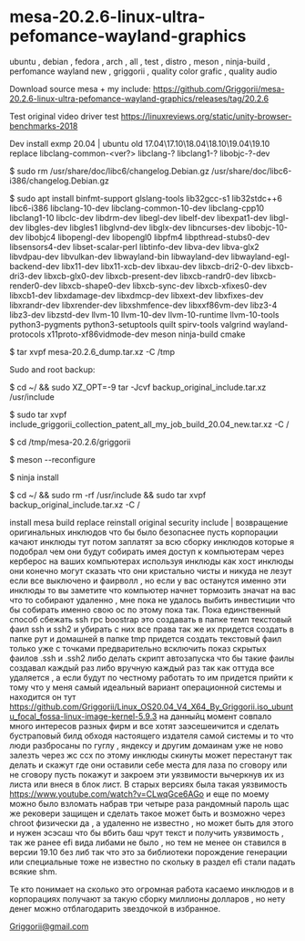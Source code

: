# mesa-20.2.6-linux-ultra-pefomance-wayland-graphics
ubuntu , debian , fedora , arch , all  , test  , distro , meson , ninja-build , perfomance wayland new , griggorii , quality color grafic , quality audio

Download source mesa + my include: https://github.com/Griggorii/mesa-20.2.6-linux-ultra-pefomance-wayland-graphics/releases/tag/20.2.6

Test original video driver test https://linuxreviews.org/static/unity-browser-benchmarks-2018

Dev install exmp 20.04 | ubuntu old 17.04\17.10\18.04\18.10\19.04\19.10 replace libclang-common-<ver?> libclang-? libclang1-? libobjc-?-dev 

$ sudo rm /usr/share/doc/libc6/changelog.Debian.gz /usr/share/doc/libc6-i386/changelog.Debian.gz

$ sudo apt install binfmt-support glslang-tools lib32gcc-s1 lib32stdc++6 libc6-i386 libclang-10-dev libclang-common-10-dev libclang-cpp10 libclang1-10 libclc-dev libdrm-dev libegl-dev libelf-dev libexpat1-dev libgl-dev libgles-dev libgles1 libglvnd-dev libglx-dev libncurses-dev libobjc-10-dev libobjc4 libopengl-dev libopengl0 libpfm4 libpthread-stubs0-dev libsensors4-dev libset-scalar-perl libtinfo-dev libva-dev libva-glx2 libvdpau-dev libvulkan-dev libwayland-bin libwayland-dev libwayland-egl-backend-dev libx11-dev libx11-xcb-dev libxau-dev libxcb-dri2-0-dev libxcb-dri3-dev libxcb-glx0-dev libxcb-present-dev libxcb-randr0-dev libxcb-render0-dev libxcb-shape0-dev libxcb-sync-dev libxcb-xfixes0-dev libxcb1-dev libxdamage-dev libxdmcp-dev libxext-dev libxfixes-dev libxrandr-dev libxrender-dev libxshmfence-dev libxxf86vm-dev libz3-4 libz3-dev libzstd-dev llvm-10 llvm-10-dev llvm-10-runtime llvm-10-tools python3-pygments python3-setuptools quilt spirv-tools valgrind wayland-protocols x11proto-xf86vidmode-dev meson ninja-build cmake

$ tar xvpf mesa-20.2.6_dump.tar.xz -C /tmp

Sudo and root backup:

$ cd ~/ && sudo XZ_OPT=-9 tar -Jcvf backup_original_include.tar.xz /usr/include

$ sudo tar xvpf include_griggorii_collection_patent_all_my_job_build_20.04_new.tar.xz -C /

$ cd /tmp/mesa-20.2.6/griggorii

$ meson --reconfigure

$ ninja install

$ cd ~/ && sudo rm -rf /usr/include && sudo tar xvpf backup_original_include.tar.xz -C /

install mesa build replace reinstall original security include | возвращение оригинальных инклюдов что бы было безопаснее пусть корпорации качают инклюды тут потом заплатят за всю сборку инклюдов которые я подобрал чем они будут собирать имея доступ к компьютерам через керберос на ваших компьютерах используя инклюды как хост инклюды они конечно могут сказать что они кристально чисты и никуда не лезут если все выключено и фаирволл , но если у вас останутся именно эти инклюды то вы заметите что компьютер начнет тормозить значат на вас что то собирают удаленно , мне пока не удалось выбить инвестиции что бы собирать именно свою ос по этому пока так. Пока единственный способ сбежать ssh rpc boostrap это создавать в папке темп текстовый фаил ssh и ssh2 и убирать с них все права так же их придется создать в папке рут и домашней в папке tmp придется создать текстовый фаил только уже с точками предварительно всключить показ скрытых фаилов .ssh и .ssh2 либо делать скрипт автозапуска что бы такие фаилы создавал каждый раз либо вручную каждый раз так как оттуда все удаляется , а если будут по честному работать то им придется прийти к тому что у меня самый идеальный вариант операционной системы и находится он тут  https://github.com/Griggorii/Linux_OS20.04_V4_X64_By_Griggorii.iso_ubuntu_focal_fossa-linux-image-kernel-5.9.3 на данныйц момент совпало много интересов разных фирм и все хотят заэсешеичится и сделать бустраповый билд обходя настоящего издателя самой системы и то что люди разбросаны по гуглу , яндексу и другим домаинам уже не ново залезть через жс ссх по этому инклюды скинуты может перестанут так делать и скажут где они оставили себе места для лаза по сговору или не сговору пусть покажут и закроем эти уязвимости вычеркнув их из листа или внеся в блок лист. В старых версиях была такая уязвимость https://www.youtube.com/watch?v=CLwqGce6AGo и еще по моему можно было взломать набрав три четыре раза рандомный пароль щас же рековери защищен и сделать такое может быть и возможно через chroot физически да , а удаленно не известно , но может быть для этого и нужен эсэсаш что бы вбить баш чрут текст и получить уязвимость , так же ранее efi вида либами не было , но тем не менее он ставился в версии 19.10 без либ так что это за библиотеки порождение генерации или специальные тоже не известно по скольку в раздел efi стали падать всякие shm.

Те кто понимает на сколько это огромная работа касаемо инклюдов и в корпорациях получают за такую сборку миллионы долларов , но нету денег можно отблагодарить звездочкой в избранное.

Griggorii@gmail.com




